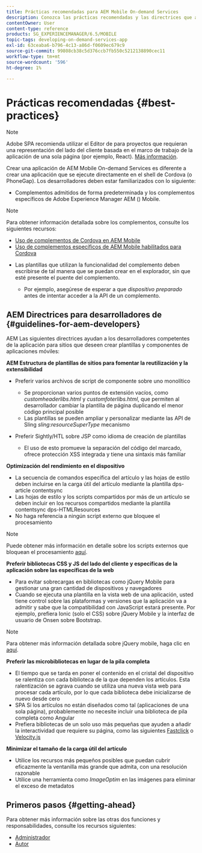 ```yaml
---
title: Prácticas recomendadas para AEM Mobile On-demand Services
description: Conozca las prácticas recomendadas y las directrices que ayudan a los desarrolladores competentes de Adobe Experience Manager AEM () para sitios que desean crear plantillas y componentes de aplicaciones móviles.
contentOwner: User
content-type: reference
products: SG_EXPERIENCEMANAGER/6.5/MOBILE
topic-tags: developing-on-demand-services-app
exl-id: 63ceaba6-b796-4c13-a86d-f0609ec679c9
source-git-commit: 99808cb38c5d376ccb7fb550c5212138890cec11
workflow-type: tm+mt
source-wordcount: '596'
ht-degree: 1%

---
```


# Prácticas recomendadas {#best-practices}

>[!NOTE]
>
>Adobe SPA recomienda utilizar el Editor de para proyectos que requieran una representación del lado del cliente basada en el marco de trabajo de la aplicación de una sola página (por ejemplo, React). [Más información](/help/sites-developing/spa-overview.md).

Crear una aplicación de AEM Mobile On-demand Services es diferente a crear una aplicación que se ejecute directamente en el shell de Cordova (o PhoneGap). Los desarrolladores deben estar familiarizados con lo siguiente:

* Complementos admitidos de forma predeterminada y los complementos específicos de Adobe Experience Manager AEM () Mobile.

>[!NOTE]
>
>Para obtener información detallada sobre los complementos, consulte los siguientes recursos:
>
>* [Uso de complementos de Cordova en AEM Mobile](https://helpx.adobe.com/digital-publishing-solution/help/cordova-api.html)
>* [Uso de complementos específicos de AEM Mobile habilitados para Cordova](https://helpx.adobe.com/digital-publishing-solution/help/app-runtime-api.html)
>

* Las plantillas que utilizan la funcionalidad del complemento deben escribirse de tal manera que se puedan crear en el explorador, sin que esté presente el puente del complemento.

   * Por ejemplo, asegúrese de esperar a que *dispositivo preparado* antes de intentar acceder a la API de un complemento.

## AEM Directrices para desarrolladores de {#guidelines-for-aem-developers}

AEM Las siguientes directrices ayudan a los desarrolladores competentes de la aplicación para sitios que deseen crear plantillas y componentes de aplicaciones móviles:

**AEM Estructura de plantillas de sitios para fomentar la reutilización y la extensibilidad**

* Preferir varios archivos de script de componente sobre uno monolítico

   * Se proporcionan varios puntos de extensión vacíos, como *customheaderlibs.html* y *customfoterlibs.html*, que permiten al desarrollador cambiar la plantilla de página duplicando el menor código principal posible
   * Las plantillas se pueden ampliar y personalizar mediante las API de Sling *sling:resourceSuperType* mecanismo

* Preferir Sightly/HTL sobre JSP como idioma de creación de plantillas

   * El uso de esto promueve la separación del código del marcado, ofrece protección XSS integrada y tiene una sintaxis más familiar

**Optimización del rendimiento en el dispositivo**

* La secuencia de comandos específica del artículo y las hojas de estilo deben incluirse en la carga útil del artículo mediante la plantilla dps-article contentsync
* Las hojas de estilo y los scripts compartidos por más de un artículo se deben incluir en los recursos compartidos mediante la plantilla contentsync dps-HTMLResources
* No haga referencia a ningún script externo que bloquee el procesamiento

>[!NOTE]
>
>Puede obtener más información en detalle sobre los scripts externos que bloquean el procesamiento [aquí](https://developers.google.com/speed/docs/insights/BlockingJS).

**Preferir bibliotecas CSS y JS del lado del cliente y específicas de la aplicación sobre las específicas de la web**

* Para evitar sobrecargas en bibliotecas como jQuery Mobile para gestionar una gran cantidad de dispositivos y navegadores
* Cuando se ejecuta una plantilla en la vista web de una aplicación, usted tiene control sobre las plataformas y versiones que la aplicación va a admitir y sabe que la compatibilidad con JavaScript estará presente. Por ejemplo, prefiera Ionic (solo el CSS) sobre jQuery Mobile y la interfaz de usuario de Onsen sobre Bootstrap.

>[!NOTE]
>
>Para obtener más información detallada sobre jQuery mobile, haga clic en [aquí](https://jquerymobile.com/browser-support/1.4/).

**Preferir las microbibliotecas en lugar de la pila completa**

* El tiempo que se tarda en poner el contenido en el cristal del dispositivo se ralentiza con cada biblioteca de la que dependen los artículos. Esta ralentización se agrava cuando se utiliza una nueva vista web para procesar cada artículo, por lo que cada biblioteca debe inicializarse de nuevo desde cero
* SPA Si los artículos no están diseñados como tal (aplicaciones de una sola página), probablemente no necesite incluir una biblioteca de pila completa como Angular
* Prefiera bibliotecas de un solo uso más pequeñas que ayuden a añadir la interactividad que requiere su página, como las siguientes [Fastclick](https://github.com/ftlabs/fastclick) o [Velocity.js](https://velocityjs.org)

**Minimizar el tamaño de la carga útil del artículo**

* Utilice los recursos más pequeños posibles que puedan cubrir eficazmente la ventanilla más grande que admita, con una resolución razonable
* Utilice una herramienta como *ImageOptim* en las imágenes para eliminar el exceso de metadatos

## Primeros pasos {#getting-ahead}

Para obtener más información sobre las otras dos funciones y responsabilidades, consulte los recursos siguientes:

* [Administrador](/help/mobile/aem-mobile.md)
* [Autor](/help/mobile/aem-mobile-on-demand.md)
